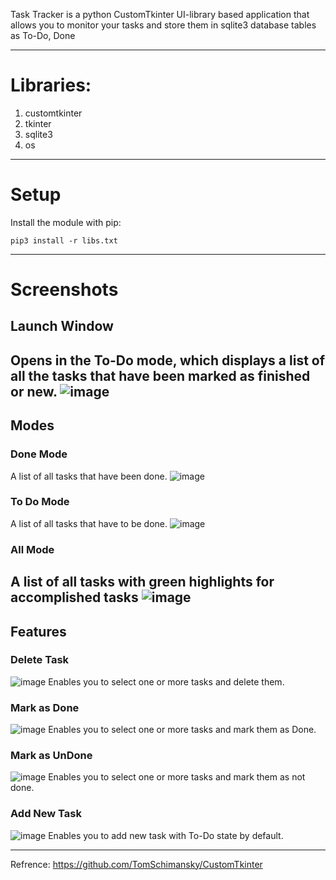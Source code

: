 Task Tracker is a python CustomTkinter UI-library based application that allows you to monitor your tasks and store them in sqlite3 database tables as To-Do, Done

---
# Libraries:
1.  customtkinter
2.  tkinter
3.  sqlite3
4.  os

---
# Setup
Install the module with pip:
```
pip3 install -r libs.txt
```
---
# Screenshots
## Launch Window
  Opens in the To-Do mode, which displays a list of all the tasks that have been marked as finished or new.
![image](https://user-images.githubusercontent.com/59251885/209942835-1404f6d8-6e7f-4dfc-9064-a2a8f6443065.png)
---
## Modes
### Done Mode
  A list of all tasks that have been done.
![image](https://user-images.githubusercontent.com/59251885/209943494-ecb43515-0e56-4175-b88f-2330ebba1f6e.png)
### To Do Mode
  A list of all tasks that have to be done.
![image](https://user-images.githubusercontent.com/59251885/209944258-86a201de-3151-4c7f-916f-fedf40e178cf.png)
### All Mode
  A list of all tasks with green highlights for accomplished tasks
![image](https://user-images.githubusercontent.com/59251885/209944318-b04e8ca5-486b-48d1-9bf8-bc6a50e0ab2c.png)
---
## Features
### Delete Task
![image](https://user-images.githubusercontent.com/59251885/209943978-009e4faf-c468-4a24-a0d2-be2732b801cc.png)
Enables you to select one or more tasks and delete them.
### Mark as Done
![image](https://user-images.githubusercontent.com/59251885/209944080-389dac92-a64d-4e3e-9deb-153019ccf494.png)
Enables you to select one or more tasks and mark them as Done.
### Mark as UnDone
![image](https://user-images.githubusercontent.com/59251885/209944025-0b28a877-bf6d-4cd6-b29f-e118dea9ca0b.png)
Enables you to select one or more tasks and mark them as not done.
### Add New Task
![image](https://user-images.githubusercontent.com/59251885/209944693-e36b14a9-1020-459d-851c-e63012a00606.png)
Enables you to add new task with To-Do state by default.

---

Refrence:
  https://github.com/TomSchimansky/CustomTkinter



